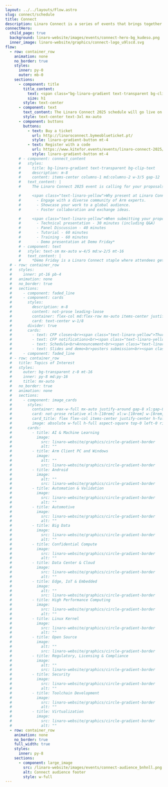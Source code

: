 ```yaml
---
layout: ../../layouts/Flow.astro
slug: connect/schedule
title: Connect
description: Linaro Connect is a series of events that brings together the Arm Ecosystem. This is the ONLY place where developers, maintainers of both hardware and software can collaborate and discuss common problems
connectHero:
  child_page: true
  background: linaro-website/images/events/connect-hero-bg_kudeso.png
  inner_image: linaro-website/graphics/connect-logo_u9lscd.svg
flow:
  - row: container_row
    animation: none
    no_border: true
    styles:
      inner: py-0
      outer: mb-0
    sections:
      - component: title
        title_content:
          text: <span class="bg-linaro-gradient text-transparent bg-clip-text h-auto">Linaro Connect Lisbon 2025 Schedule</span>
          size: h1
        style: text-center
      - component: text
        text_content: The Linaro Connect 2025 schedule will go live on Wednesday 12 March 2025.
        style: text-center text-3xl mx-auto
      - component: buttons
        buttons:
          - text: Buy a ticket
            url: http://linaroconnect.bymeoblueticket.pt/
            style: linaro-gradient-button mt-4
          - text: Register with a code
            url: https://www.kitefor.events/events/linaro-connect-2025/register
            style: linaro-gradient-button mt-4
      # - component: connect_content
      #   styles:
      #     title: bg-linaro-gradient text-transparent bg-clip-text
      #     description: m-8
      #     content: items-center columns-1 md:columns-2 w-3/5 gap-12
      #   text_content: |
      #     The Linaro Connect 2025 event is calling for your proposals! Share your insights, innovations, and experiences with a global audience of tech enthusiasts, developers, and industry leaders.

      #     <span class="text-linaro-yellow">Why present at Linaro Connect?</span>
      #       - Engage with a diverse community of Arm experts.
      #       - Showcase your work to a global audience.
      #       - Foster collaboration and exchange ideas.

      #     <span class="text-linaro-yellow">When submitting your proposal, you have the following options to choose from:</span>
      #       - Technical presentation - 30 minutes (including Q&A)
      #       - Panel Discussion - 40 minutes 
      #       - Tutorial - 60 minutes
      #       - Training - 60 minutes 
      #       - Demo presentation at Demo Friday*
      # - component: text
      #   style: text-sm mx-auto w-4/5 md:w-2/5 mt-16
      #   text_content: |
      #     *Demo Friday is a Linaro Connect staple where attendees get to see a wide range of innovative Arm-based demos over lunch on the last day of the event. To submit your demo, select “Demo” in the “Session Type” section. Demos are allocated a table of size 1.8m wide by 0.5m deep. Please fill in [this form](https://forms.gle/Q8L1Wd9McpoSM1mN9) to request equipment such as monitors.
  # - row: container_row
  #   styles:
  #     inner: pt-16 pb-4
  #   animation: none
  #   no_border: true
  #   sections:
  #     - component: faded_line
  #     - component: cards
  #       styles:
  #         description: m-8
  #         content: not-prose leading-loose
  #         container: flex-col md:flex-row mx-auto items-center justify-center gap-16 m-24 not-prose w-full
  #         card: text-center w-1/8
  #       divider: true
  #       cards:
  #         - text: CFP closes<br><span class="text-linaro-yellow">Thursday<br>13 February 2025</span>
  #         - text: CFP notifications<br><span class="text-linaro-yellow">Wednesday<br>5 March 2025</span>
  #         - text: Schedule<br>Announcement<br><span class="text-linaro-yellow">Wednesday<br>12 March 2025</span>
  #         - text: Slides and demo<br>posters submission<br><span class="text-linaro-yellow">Tuesday<br>29 April 2025</span>
  #     - component: faded_line
  # - row: container_row
  #   title: Topics of Interest
  #   styles:
  #     outer: bg-transparent z-0 mt-16
  #     inner: py-8 md:py-16
  #     title: mx-auto
  #   no_border: true
  #   animation: none
  #   sections:
  #     - component: image_cards
  #       styles:
  #         container: max-w-full mx-auto justify-around gap-8 xl:gap-8 flex flex-wrap
  #         card: not-prose relative xl:h-[10rem] xl:w-[10rem] w-[8rem] h-[8rem]
  #         card_title: flex flex-col items-center justify-center h-full text-center max-w-full px-8 text-sm xl:text-lg py-0 m-0
  #         image: absolute w-full h-full aspect-square top-0 left-0 right-0 bottom-0 mx-auto my-auto
  #       cards:
  #         - title: AI & Machine Learning
  #           image:
  #             src: linaro-website/graphics/circle-gradient-border
  #             alt: ""
  #         - title: Arm Client PC and Windows
  #           image:
  #             alt: ""
  #             src: linaro-website/graphics/circle-gradient-border
  #         - title: Android
  #           image:
  #             alt: ""
  #             src: linaro-website/graphics/circle-gradient-border
  #         - title: Automation & Validation
  #           image:
  #             src: linaro-website/graphics/circle-gradient-border
  #             alt: ""
  #         - title: Automotive
  #           image:
  #             src: linaro-website/graphics/circle-gradient-border
  #             alt: ""
  #         - title: Big Data
  #           image:
  #             src: linaro-website/graphics/circle-gradient-border
  #             alt: ""
  #         - title: Confidential Compute
  #           image:
  #             src: linaro-website/graphics/circle-gradient-border
  #             alt: ""
  #         - title: Data Center & Cloud
  #           image:
  #             src: linaro-website/graphics/circle-gradient-border
  #             alt: ""
  #         - title: Edge, IoT & Embedded
  #           image:
  #             alt: ""
  #             src: linaro-website/graphics/circle-gradient-border
  #         - title: High Performance Computing
  #           image:
  #             src: linaro-website/graphics/circle-gradient-border
  #             alt: ""
  #         - title: Linux Kernel
  #           image:
  #             src: linaro-website/graphics/circle-gradient-border
  #             alt: ""
  #         - title: Open Source
  #           image:
  #             alt: ""
  #             src: linaro-website/graphics/circle-gradient-border
  #         - title: Regulatory, Licensing & Compliance
  #           image:
  #             alt: ""
  #             src: linaro-website/graphics/circle-gradient-border
  #         - title: Security
  #           image:
  #             src: linaro-website/graphics/circle-gradient-border
  #             alt: ""
  #         - title: Toolchain Development
  #           image:
  #             src: linaro-website/graphics/circle-gradient-border
  #             alt: ""
  #         - title: Virtualization
  #           image:
  #             src: linaro-website/graphics/circle-gradient-border
  #             alt: ""
  - row: container_row
    animation: none
    no_border: true
    full_width: true
    styles:
      inner: py-8
    sections:
      - component: large_image
        src: /linaro-website/images/events/connect-audience_bnhnll.png
        alt: Connect audience footer
        style: w-full
---
```

